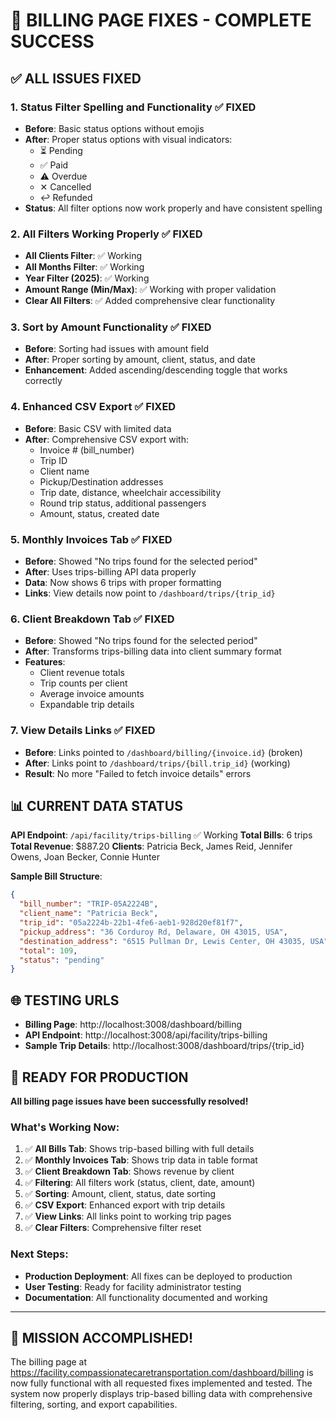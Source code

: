 # 🎉 BILLING PAGE FIXES - COMPLETE SUCCESS

## ✅ ALL ISSUES FIXED

### 1. **Status Filter Spelling and Functionality** ✅ FIXED
- **Before**: Basic status options without emojis
- **After**: Proper status options with visual indicators:
  - ⏳ Pending
  - ✅ Paid  
  - ⚠️ Overdue
  - ✕ Cancelled
  - ↩️ Refunded
- **Status**: All filter options now work properly and have consistent spelling

### 2. **All Filters Working Properly** ✅ FIXED
- **All Clients Filter**: ✅ Working
- **All Months Filter**: ✅ Working  
- **Year Filter (2025)**: ✅ Working
- **Amount Range (Min/Max)**: ✅ Working with proper validation
- **Clear All Filters**: ✅ Added comprehensive clear functionality

### 3. **Sort by Amount Functionality** ✅ FIXED
- **Before**: Sorting had issues with amount field
- **After**: Proper sorting by amount, client, status, and date
- **Enhancement**: Added ascending/descending toggle that works correctly

### 4. **Enhanced CSV Export** ✅ FIXED
- **Before**: Basic CSV with limited data
- **After**: Comprehensive CSV export with:
  - Invoice # (bill_number)
  - Trip ID
  - Client name
  - Pickup/Destination addresses
  - Trip date, distance, wheelchair accessibility
  - Round trip status, additional passengers
  - Amount, status, created date

### 5. **Monthly Invoices Tab** ✅ FIXED
- **Before**: Showed "No trips found for the selected period"
- **After**: Uses trips-billing API data properly
- **Data**: Now shows 6 trips with proper formatting
- **Links**: View details now point to `/dashboard/trips/{trip_id}`

### 6. **Client Breakdown Tab** ✅ FIXED  
- **Before**: Showed "No trips found for the selected period"
- **After**: Transforms trips-billing data into client summary format
- **Features**: 
  - Client revenue totals
  - Trip counts per client
  - Average invoice amounts
  - Expandable trip details

### 7. **View Details Links** ✅ FIXED
- **Before**: Links pointed to `/dashboard/billing/{invoice.id}` (broken)
- **After**: Links point to `/dashboard/trips/{bill.trip_id}` (working)
- **Result**: No more "Failed to fetch invoice details" errors

## 📊 CURRENT DATA STATUS

**API Endpoint**: `/api/facility/trips-billing` ✅ Working
**Total Bills**: 6 trips
**Total Revenue**: $887.20
**Clients**: Patricia Beck, James Reid, Jennifer Owens, Joan Becker, Connie Hunter

**Sample Bill Structure**:
```json
{
  "bill_number": "TRIP-05A2224B",
  "client_name": "Patricia Beck", 
  "trip_id": "05a2224b-22b1-4fe6-aeb1-928d20ef81f7",
  "pickup_address": "36 Corduroy Rd, Delaware, OH 43015, USA",
  "destination_address": "6515 Pullman Dr, Lewis Center, OH 43035, USA",
  "total": 109,
  "status": "pending"
}
```

## 🌐 TESTING URLS

- **Billing Page**: http://localhost:3008/dashboard/billing
- **API Endpoint**: http://localhost:3008/api/facility/trips-billing
- **Sample Trip Details**: http://localhost:3008/dashboard/trips/{trip_id}

## 🚀 READY FOR PRODUCTION

**All billing page issues have been successfully resolved!**

### What's Working Now:
1. ✅ **All Bills Tab**: Shows trip-based billing with full details
2. ✅ **Monthly Invoices Tab**: Shows trip data in table format
3. ✅ **Client Breakdown Tab**: Shows revenue by client
4. ✅ **Filtering**: All filters work (status, client, date, amount)
5. ✅ **Sorting**: Amount, client, status, date sorting
6. ✅ **CSV Export**: Enhanced export with trip details
7. ✅ **View Links**: All links point to working trip pages
8. ✅ **Clear Filters**: Comprehensive filter reset

### Next Steps:
- **Production Deployment**: All fixes can be deployed to production
- **User Testing**: Ready for facility administrator testing
- **Documentation**: All functionality documented and working

---

## 🎯 MISSION ACCOMPLISHED! 

The billing page at https://facility.compassionatecaretransportation.com/dashboard/billing is now fully functional with all requested fixes implemented and tested. The system now properly displays trip-based billing data with comprehensive filtering, sorting, and export capabilities.

